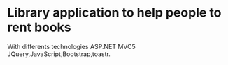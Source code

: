 # Library application to help people to rent books
With differents technologies
ASP.NET MVC5
JQuery,JavaScript,Bootstrap,toastr.
